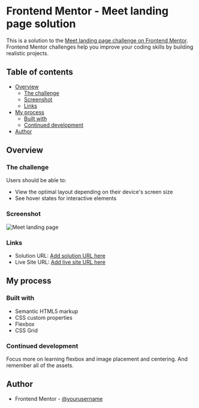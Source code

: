 # Frontend Mentor - Meet landing page solution

This is a solution to the [Meet landing page challenge on Frontend Mentor](https://www.frontendmentor.io/challenges/meet-landing-page-rbTDS6OUR). Frontend Mentor challenges help you improve your coding skills by building realistic projects. 

## Table of contents

- [Overview](#overview)
  - [The challenge](#the-challenge)
  - [Screenshot](#screenshot)
  - [Links](#links)
- [My process](#my-process)
  - [Built with](#built-with)
  - [Continued development](#continued-development)
- [Author](#author)

## Overview

### The challenge

Users should be able to:

- View the optimal layout depending on their device's screen size
- See hover states for interactive elements

### Screenshot

![Meet landing page](https://user-images.githubusercontent.com/36529826/120032270-8e2e7480-bfbf-11eb-8bdf-a47800ff3299.png)

### Links

- Solution URL: [Add solution URL here](https://github.com/cotybro/Meet-landing-page/blob/main/index.html)
- Live Site URL: [Add live site URL here](https://meet-landing-page-omega.vercel.app/)

## My process

### Built with

- Semantic HTML5 markup
- CSS custom properties
- Flexbox
- CSS Grid

### Continued development

Focus more on learning flexbox and image placement and centering. And remember all of the assets.

## Author

- Frontend Mentor - [@yourusername](https://www.frontendmentor.io/profile/cotybro)
